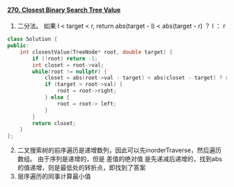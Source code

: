 #### [270. Closest Binary Search Tree Value](https://leetcode-cn.com/problems/closest-binary-search-tree-value/)

1. 二分法。 如果 l < target < r, return abs(target - l) < abs(target - r) ？ l ： r

```c++
class Solution {
public:
    int closestValue(TreeNode* root, double target) {
        if (!root) return -1;
        int closet = root->val;
        while(root != nullptr) {
            closet = abs(root->val - target) < abs(closet - target) ? root->val : closet;
            if (target > root->val) {
                root = root->right;
            } else {
                root = root-> left;
            }
        }
        return closet;
    }
};
```

2. 二叉搜索树的前序遍历是递增数列，因此可以先inorderTraverse，然后遍历数组。 由于序列是递增的，但是 差值的绝对值 是先递减后递增的，找到abs的值递增，则是最低处的转折点，即找到了答案
3. 层序遍历的同事计算最小值
